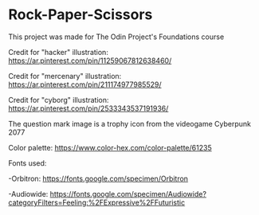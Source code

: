 # Rock-Paper-Scissors

This project was made for The Odin Project's Foundations course

Credit for "hacker" illustration: https://ar.pinterest.com/pin/11259067812638460/

Credit for "mercenary" illustration: https://ar.pinterest.com/pin/211174977985529/

Credit for "cyborg" illustration: https://ar.pinterest.com/pin/2533343537191936/

The question mark image is a trophy icon from the videogame Cyberpunk 2077

Color palette: https://www.color-hex.com/color-palette/61235

Fonts used:

-Orbitron: https://fonts.google.com/specimen/Orbitron

-Audiowide: https://fonts.google.com/specimen/Audiowide?categoryFilters=Feeling:%2FExpressive%2FFuturistic